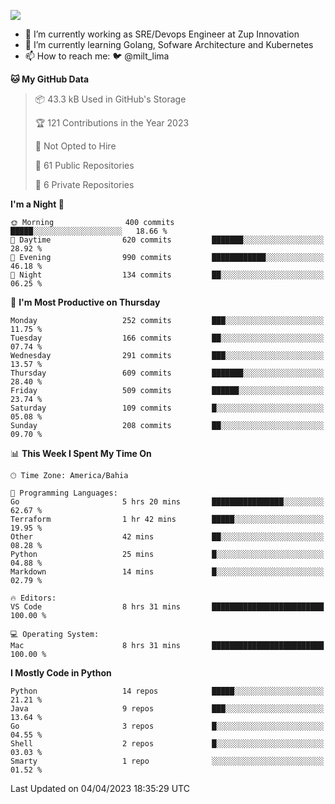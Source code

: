 ![](https://komarev.com/ghpvc/?username=miltlima&color=blue)
                 

- 🔭 I’m currently working as SRE/Devops Engineer at Zup Innovation
- 🌱 I’m currently learning Golang, Sofware Architecture and Kubernetes
- 📫 How to reach me: 🐦 @milt_lima

<!--START_SECTION:waka-->
**🐱 My GitHub Data** 

> 📦 43.3 kB Used in GitHub's Storage 
 > 
> 🏆 121 Contributions in the Year 2023
 > 
> 🚫 Not Opted to Hire
 > 
> 📜 61 Public Repositories 
 > 
> 🔑 6 Private Repositories 
 > 
**I'm a Night 🦉** 

```text
🌞 Morning                400 commits         █████░░░░░░░░░░░░░░░░░░░░   18.66 % 
🌆 Daytime                620 commits         ███████░░░░░░░░░░░░░░░░░░   28.92 % 
🌃 Evening                990 commits         ████████████░░░░░░░░░░░░░   46.18 % 
🌙 Night                  134 commits         ██░░░░░░░░░░░░░░░░░░░░░░░   06.25 % 
```
📅 **I'm Most Productive on Thursday** 

```text
Monday                   252 commits         ███░░░░░░░░░░░░░░░░░░░░░░   11.75 % 
Tuesday                  166 commits         ██░░░░░░░░░░░░░░░░░░░░░░░   07.74 % 
Wednesday                291 commits         ███░░░░░░░░░░░░░░░░░░░░░░   13.57 % 
Thursday                 609 commits         ███████░░░░░░░░░░░░░░░░░░   28.40 % 
Friday                   509 commits         ██████░░░░░░░░░░░░░░░░░░░   23.74 % 
Saturday                 109 commits         █░░░░░░░░░░░░░░░░░░░░░░░░   05.08 % 
Sunday                   208 commits         ██░░░░░░░░░░░░░░░░░░░░░░░   09.70 % 
```


📊 **This Week I Spent My Time On** 

```text
🕑︎ Time Zone: America/Bahia

💬 Programming Languages: 
Go                       5 hrs 20 mins       ████████████████░░░░░░░░░   62.67 % 
Terraform                1 hr 42 mins        █████░░░░░░░░░░░░░░░░░░░░   19.95 % 
Other                    42 mins             ██░░░░░░░░░░░░░░░░░░░░░░░   08.28 % 
Python                   25 mins             █░░░░░░░░░░░░░░░░░░░░░░░░   04.88 % 
Markdown                 14 mins             █░░░░░░░░░░░░░░░░░░░░░░░░   02.79 % 

🔥 Editors: 
VS Code                  8 hrs 31 mins       █████████████████████████   100.00 % 

💻 Operating System: 
Mac                      8 hrs 31 mins       █████████████████████████   100.00 % 
```

**I Mostly Code in Python** 

```text
Python                   14 repos            █████░░░░░░░░░░░░░░░░░░░░   21.21 % 
Java                     9 repos             ███░░░░░░░░░░░░░░░░░░░░░░   13.64 % 
Go                       3 repos             █░░░░░░░░░░░░░░░░░░░░░░░░   04.55 % 
Shell                    2 repos             █░░░░░░░░░░░░░░░░░░░░░░░░   03.03 % 
Smarty                   1 repo              ░░░░░░░░░░░░░░░░░░░░░░░░░   01.52 % 
```




 Last Updated on 04/04/2023 18:35:29 UTC
<!--END_SECTION:waka-->
